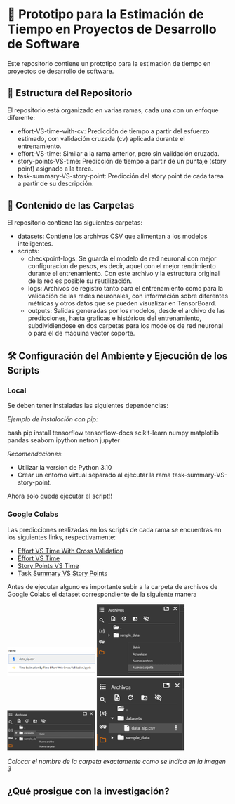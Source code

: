 # 🤖 Prototipo para la Estimación de Tiempo en Proyectos de Desarrollo de Software

Este repositorio contiene un prototipo para la estimación de tiempo en proyectos de desarrollo de software.

## 🧱 Estructura del Repositorio

El repositorio está organizado en varias ramas, cada una con un enfoque diferente:

- effort-VS-time-with-cv: Predicción de tiempo a partir del esfuerzo estimado, con validación cruzada (cv) aplicada durante el entrenamiento.
- effort-VS-time: Similar a la rama anterior, pero sin validación cruzada.
- story-points-VS-time: Predicción de tiempo a partir de un puntaje (story point) asignado a la tarea.
- task-summary-VS-story-point: Predicción del story point de cada tarea a partir de su descripción.

## 📁 Contenido de las Carpetas

El repositorio contiene las siguientes carpetas:

- datasets: Contiene los archivos CSV que alimentan a los modelos inteligentes.
- scripts: 
  - checkpoint-logs: Se guarda el modelo de red neuronal con mejor configuracion de pesos, es decir, aquel con el mejor rendimiento durante el entrenamiento. Con este archivo y la estructura original de la red es posible su reutilización.
  - logs: Archivos de registro tanto para el entrenamiento como para la validación de las redes neuronales, con información sobre diferentes métricas y otros datos que se pueden visualizar en TensorBoard.
  - outputs: Salidas generadas por los modelos, desde el archivo de las predicciones, hasta graficas e históricos del entrenamiento, subdividiendose en dos carpetas para los modelos de red neuronal o para el de máquina vector soporte.

## 🛠️ Configuración del Ambiente y Ejecución de los Scripts

### Local

Se deben tener instaladas las siguientes dependencias:

*Ejemplo de instalación con pip:*

bash
pip install tensorflow tensorflow-docs scikit-learn numpy matplotlib pandas seaborn ipython netron jupyter


*Recomendaciones*:

- Utilizar la version de Python 3.10 
- Crear un entorno virtual separado al ejecutar la rama task-summary-VS-story-point.

Ahora solo queda ejecutar el script!!

### Google Colabs

Las predicciones realizadas en los scripts de cada rama se encuentras en los siguientes links, respectivamente:

- [Effort VS Time With Cross Validation](https://drive.google.com/drive/folders/19X_rnEb8TdPJuv0N_sSehg288dg3DAMt?usp=drive_link)
- [Effort VS Time](https://drive.google.com/drive/folders/1Z8taga127X20pTZHVVso3ITMb10R5M0f?usp=drive_link)
- [Story Points VS Time](https://drive.google.com/drive/folders/1Ppl3eTVuuAzpmHuF01eMztVb2RRIYLS9?usp=drive_link)
- [Task Summary VS Story Points](https://drive.google.com/drive/folders/1MX-GuIW6LXinYrcD6cGdivK3Dt8FeUVG?usp=drive_link)

Antes de ejecutar alguno es importante subir a la carpeta de archivos de Google Colabs el dataset correspondiente de la siguiente manera

<p float="left">
  <img src="images\google_colabs_paso_1.png" width="200" />
  <img src="images\google_colabs_paso_2.png" width="200" /> 
  <img src="images\google_colabs_paso_3.png" width="200" />
  <img src="images\google_colabs_paso_4.png" width="200" />
</p>

*Colocar el nombre de la carpeta exactamente como se indica en la imagen 3*

## ¿Qué prosigue con la investigación?
